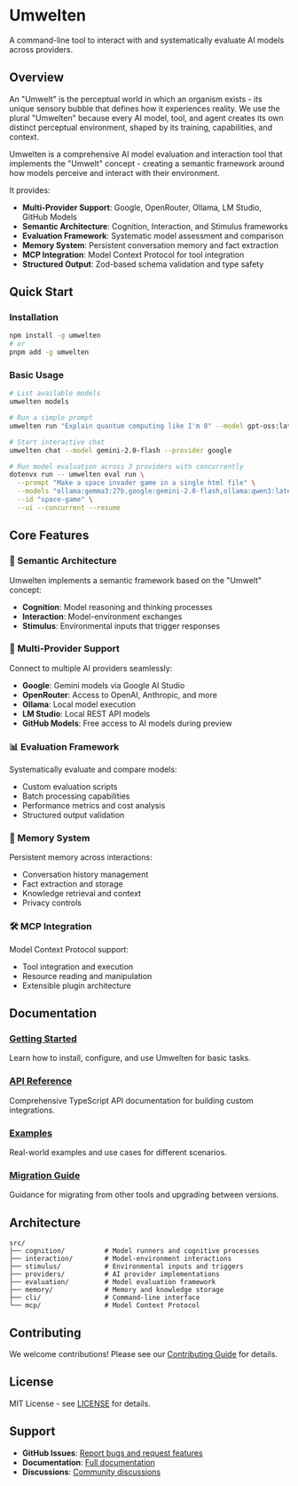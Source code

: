 # Umwelten

A command-line tool to interact with and systematically evaluate AI models across providers.

## Overview

An "Umwelt" is the perceptual world in which an organism exists - its unique sensory bubble that defines how it experiences reality. We use the plural "Umwelten" because every AI model, tool, and agent creates its own distinct perceptual environment, shaped by its training, capabilities, and context.

Umwelten is a comprehensive AI model evaluation and interaction tool that implements the "Umwelt" concept - creating a semantic framework around how models perceive and interact with their environment.  

It provides:

- **Multi-Provider Support**: Google, OpenRouter, Ollama, LM Studio, GitHub Models
- **Semantic Architecture**: Cognition, Interaction, and Stimulus frameworks
- **Evaluation Framework**: Systematic model assessment and comparison
- **Memory System**: Persistent conversation memory and fact extraction
- **MCP Integration**: Model Context Protocol for tool integration
- **Structured Output**: Zod-based schema validation and type safety

## Quick Start

### Installation

```bash
npm install -g umwelten
# or
pnpm add -g umwelten
```

### Basic Usage

```bash
# List available models
umwelten models

# Run a simple prompt
umwelten run "Explain quantum computing like I'm 8" --model gpt-oss:latest --provider ollama

# Start interactive chat
umwelten chat --model gemini-2.0-flash --provider google

# Run model evaluation across 3 providers with concurrently
dotenvx run -- umwelten eval run \
  --prompt "Make a space invader game in a single html file" \
  --models "ollama:gemma3:27b,google:gemini-2.0-flash,ollama:qwen3:latest" \
  --id "space-game" \
  --ui --concurrent --resume
```

## Core Features

### 🧠 Semantic Architecture

Umwelten implements a semantic framework based on the "Umwelt" concept:

- **Cognition**: Model reasoning and thinking processes
- **Interaction**: Model-environment exchanges
- **Stimulus**: Environmental inputs that trigger responses

### 🔌 Multi-Provider Support

Connect to multiple AI providers seamlessly:

- **Google**: Gemini models via Google AI Studio
- **OpenRouter**: Access to OpenAI, Anthropic, and more
- **Ollama**: Local model execution
- **LM Studio**: Local REST API models
- **GitHub Models**: Free access to AI models during preview

### 📊 Evaluation Framework

Systematically evaluate and compare models:

- Custom evaluation scripts
- Batch processing capabilities
- Performance metrics and cost analysis
- Structured output validation

### 🧠 Memory System

Persistent memory across interactions:

- Conversation history management
- Fact extraction and storage
- Knowledge retrieval and context
- Privacy controls

### 🛠️ MCP Integration

Model Context Protocol support:

- Tool integration and execution
- Resource reading and manipulation
- Extensible plugin architecture

## Documentation

### [Getting Started](/guide/getting-started)

Learn how to install, configure, and use Umwelten for basic tasks.

### [API Reference](/api/overview)

Comprehensive TypeScript API documentation for building custom integrations.

### [Examples](/examples/)

Real-world examples and use cases for different scenarios.

### [Migration Guide](/migration/)

Guidance for migrating from other tools and upgrading between versions.

## Architecture

```
src/
├── cognition/          # Model runners and cognitive processes
├── interaction/        # Model-environment interactions
├── stimulus/           # Environmental inputs and triggers
├── providers/          # AI provider implementations
├── evaluation/         # Model evaluation framework
├── memory/             # Memory and knowledge storage
├── cli/                # Command-line interface
└── mcp/                # Model Context Protocol
```

## Contributing

We welcome contributions! Please see our [Contributing Guide](https://github.com/The-Focus-AI/umwelten/blob/main/CONTRIBUTING.md) for details.

## License

MIT License - see [LICENSE](https://github.com/The-Focus-AI/umwelten/blob/main/LICENSE) for details.

## Support

- **GitHub Issues**: [Report bugs and request features](https://github.com/The-Focus-AI/umwelten/issues)
- **Documentation**: [Full documentation](https://umwelten.thefocus.ai/)
- **Discussions**: [Community discussions](https://github.com/The-Focus-AI/umwelten/discussions)
